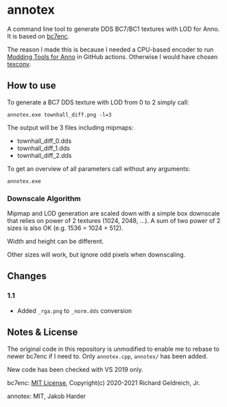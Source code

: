 # annotex

A command line tool to generate DDS BC7/BC1 textures with LOD for Anno.
It is based on [bc7enc](https://github.com/richgel999/bc7enc_rdo).

The reason I made this is because I needed a CPU-based encoder to run
[Modding Tools for Anno](https://github.com/anno-mods/vscode-anno-modding-tools) in GitHub actions.
Otherwise I would have chosen [texconv](https://github.com/microsoft/DirectXTex).

## How to use

To generate a BC7 DDS texture with LOD from 0 to 2 simply call:

```shell
annotex.exe townhall_diff.png -l=3
```

The output will be 3 files including mipmaps:

- townhall_diff_0.dds
- townhall_diff_1.dds
- townhall_diff_2.dds

To get an overview of all parameters call without any arguments:

```
annotex.exe
```

### Downscale Algorithm

Mipmap and LOD generation are scaled down with a simple box downscale that relies on power of 2 textures (1024, 2048, ...).
A sum of two power of 2 sizes is also OK (e.g. 1536 = 1024 + 512).

Width and height can be different.

Other sizes will work, but ignore odd pixels when downscaling.

## Changes

### 1.1

- Added `_rga.png` to `_norm.dds` conversion

## Notes & License

The original code in this repository is unmodified to enable me to rebase to newer bc7enc if I need to. Only `annotex.cpp`, `annotex/` has been added.

New code has been checked with VS 2019 only.

bc7enc: [MIT License](./LICENSE), Copyright(c) 2020-2021 Richard Geldreich, Jr.

annotex: MIT, Jakob Harder
